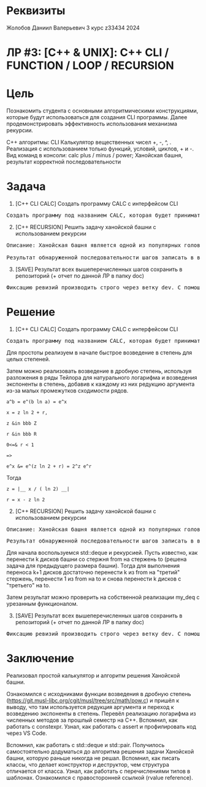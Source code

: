 # Реквизиты
Жолобов Даниил Валерьевич
3 курс
z33434
2024
# ЛР #3: [C++ & UNIX]: C++ CLI / FUNCTION / LOOP / RECURSION

# Цель

Познакомить студента с основными алгоритмическими конструкциями, которые будут использоваться для создания CLI программы. Далее продемонстрировать эффективность использования механизма рекурсии.

С++ алгоритмы: CLI Калькулятор вещественных чисел +, -, ^, . Реализация с использованием только функций, условий, циклов, + и -. Вид команд в консоли: calc plus / minus / power; Ханойская башня, результат корректной последовательности

# Задача

1. [С++ CLI CALC] Создать программу CALC с интерфейсом CLI
<pre>
Создать программу под названием CALC, которая будет принимать на вход 3 аргумента (2 операнда и 1 оператор). Оператор может быть: +, -, ^. Реализация операторов только с использованием функций, условий, циклов, +, - и *.
</pre>

2. [C++ RECURSION] Решить задачу ханойской башни с использованием рекурсии
<pre>
Описание: Ханойская башня является одной из популярных головоломок XIX века. Даны три стержня, на один из которых нанизаны восемь колец, причём кольца отличаются размером и лежат меньшее на большем. Задача состоит в том, чтобы перенести пирамиду из восьми колец за наименьшее число ходов на другой стержень. За один раз разрешается переносить только одно кольцо, причём нельзя класть большее кольцо на меньшее.

Результат обнаруженной последовательности шагов записать в виде двусвязного списка. В конце программы сделать вывод этого списка на экран. Освободить память списка перед завершением программы.
</pre>

3. [SAVE] Результат всех вышеперечисленных шагов сохранить в репозиторий (+ отчет по данной ЛР в папку doc)
<pre>
Фиксацию ревизий производить строго через ветку dev. С помощью скриптов накатить ревизии на stg и на prd. Скрипты разместить в корне репозитория. Также создать скрипты по возврату к виду текущей ревизии (даже если в папке имеются несохраненные изменения + новые файлы).
</pre>

# Решение

1. [С++ CLI CALC] Создать программу CALC с интерфейсом CLI
<pre>
Создать программу под названием CALC, которая будет принимать на вход 3 аргумента (2 операнда и 1 оператор). Оператор может быть: +, -, ^. Реализация операторов только с использованием функций, условий, циклов, +, - и *.
</pre>

Для простоты реализуем в начале быстрое возведение в степень для целых степеней.

Затем можно реализовать возведение в дробную степень, используя разложения в ряды Тейлора для натурального логарифма и возведения экспоненты в степень, добавив к каждому из них редукцию аргумента из-за малых промежутков сходимости рядов.    
```asciimath
a^b = e^(b ln a) = e^x
```
```asciimath
x = z ln 2 + r,

z &in bbb Z

r &in bbb R

0<=& r < 1 
```
```asciimath
=> 

e^x &= e^(z ln 2 + r) = 2^z e^r
```
Тогда
```asciimath
z = |__ x / ( ln 2) __|

r = x - z ln 2 
```

2. [C++ RECURSION] Решить задачу ханойской башни с использованием рекурсии
<pre>
Описание: Ханойская башня является одной из популярных головоломок XIX века. Даны три стержня, на один из которых нанизаны восемь колец, причём кольца отличаются размером и лежат меньшее на большем. Задача состоит в том, чтобы перенести пирамиду из восьми колец за наименьшее число ходов на другой стержень. За один раз разрешается переносить только одно кольцо, причём нельзя класть большее кольцо на меньшее.
</pre>
<pre>
Результат обнаруженной последовательности шагов записать в виде двусвязного списка. В конце программы сделать вывод этого списка на экран. Освободить память списка перед завершением программы.
</pre>

Для начала воспользуемся std::deque и рекурсией. Пусть известно, как перенести k дисков башни со стержня from на стержень to (решена задача для предыдущего размера башни). Тогда для выполнения переноса k+1 дисков достаточно перенести k из from на "третий" стержень, перенести 1 из from на to и снова перенести k дисков с "третьего" на to.   

Затем результат можно проверить на собственной реализации my_deq с урезанным функционалом. 

3. [SAVE] Результат всех вышеперечисленных шагов сохранить в репозиторий (+ отчет по данной ЛР в папку doc)
<pre>
Фиксацию ревизий производить строго через ветку dev. С помощью скриптов накатить ревизии на stg и на prd. Скрипты разместить в корне репозитория. Также создать скрипты по возврату к виду текущей ревизии (даже если в папке имеются несохраненные изменения + новые файлы).
</pre>

# Заключение

Реализовал простой калькулятор и алгоритм решения Ханойской башни.

Ознакомился с исходниками функции возведения в дробную степень (https://git.musl-libc.org/cgit/musl/tree/src/math/pow.c) и пришёл к выводу, что там используется редукция аргумента и переход к возведению экспоненты в степень. Перевёл реализацию логарифма из численных методов за прошлый семестр на С++. Вспомнил, как работать с constexpr. Узнал, как работать с assert и профилировать код через VS Code.

Вспомнил, как работать с std::deque и std::pair. Получилось самостоятельно додуматься до алгоритма решения задачи Ханойской башни, которую раньше никогда не решал. Вспомнил, как писать классы, что делает конструктор и деструктор, чем структура отличается от класса. Узнал, как работать с перечислениями типов в шаблонах. Ознакомился с правосторонней ссылкой (rvalue reference).
